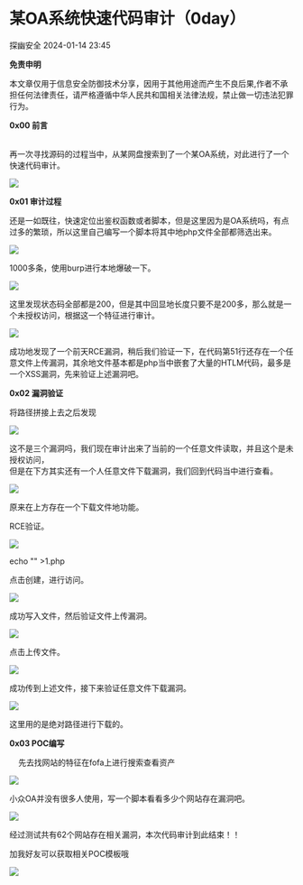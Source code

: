 #  某OA系统快速代码审计（0day）   
 探幽安全   2024-01-14 23:45  
  
**免责申明**  
  
本文章仅用于信息安全防御技术分享，因用于其他用途而产生不良后果,作者不承担任何法律责任，请严格遵循中华人民共和国相关法律法规，禁止做一切违法犯罪行为。  
  
  
**0x00 前言**  
  
      
再一次寻找源码的过程当中，从某网盘搜索到了一个某OA系统，对此进行了一个快速代码审计。  
  
![](https://mmbiz.qpic.cn/sz_mmbiz_png/ZRKuxIKRyhUic2Ad0ufbG7DcRrETnHa9t7ScUTib7QeYRkkQicdJbicKGwo3m24DFokPibUiarhPcPWRUZez1LDZ3FibA/640?wx_fmt=png&from=appmsg "")  
  
  
**0x01 审计过程**  
  
还是一如既往，快速定位出鉴权函数或者脚本，但是这里因为是OA系统吗，有点过多的繁琐，所以这里自己编写一个脚本将其中地php文件全部都筛选出来。  
  
![](https://mmbiz.qpic.cn/sz_mmbiz_png/ZRKuxIKRyhVw9m4RS2S0uRlzZC9mvxzHQKTF5Ts3MlEicugY7uQ5M4Mcic0wCfAbAdTK0uU9evyQibib9ZNFvciadIQ/640?wx_fmt=png&from=appmsg "")  
  
1000多条，使用burp进行本地爆破一下。  
  
![](https://mmbiz.qpic.cn/sz_mmbiz_png/ZRKuxIKRyhVw9m4RS2S0uRlzZC9mvxzH5ic1uKdldw0UnGDmibRZzzj1K9Wtn7HIhZicVDoBlJAAZbZKVVYCzbqEA/640?wx_fmt=png&from=appmsg "")  
  
这里发现状态码全部都是200，但是其中回显地长度只要不是200多，那么就是一个未授权访问，根据这一个特征进行审计。  
  
![](https://mmbiz.qpic.cn/sz_mmbiz_png/ZRKuxIKRyhVw9m4RS2S0uRlzZC9mvxzH53vtRpSg97Y7YngAZeZT5atibF6EslahicAmOpvb5WE8XtWntBw1wskw/640?wx_fmt=png&from=appmsg "")  
  
成功地发现了一个前天RCE漏洞，稍后我们验证一下，在代码第51行还存在一个任意文件上传漏洞，其余地文件基本都是php当中嵌套了大量的HTLM代码，最多是一个XSS漏洞，先来验证上述漏洞吧。  
  
**0x02 漏洞验证**  
  
将路径拼接上去之后发现  
  
![](https://mmbiz.qpic.cn/sz_mmbiz_png/ZRKuxIKRyhVw9m4RS2S0uRlzZC9mvxzHYDZrnjRtnFI8RuATcH7UsZQja2esibcmutvzEJKzJzEYk6J7Xxl0ysQ/640?wx_fmt=png&from=appmsg "")  
  
这不是三个漏洞吗，我们现在审计出来了当前的一个任意文件读取，并且这个是未授权访问，  
但是在下方其实还有一个人任意文件下载漏洞，我们回到代码当中进行查看。  
  
![](https://mmbiz.qpic.cn/sz_mmbiz_png/ZRKuxIKRyhVw9m4RS2S0uRlzZC9mvxzH9IGQ0wq0r8jxmm5MTO4mtf7NChCIFXdyYp4CAuqxoibgctbMBXrUd6Q/640?wx_fmt=png&from=appmsg "")  
  
原来在上方存在一个下载文件地功能。  
  
RCE验证。  
  
![](https://mmbiz.qpic.cn/sz_mmbiz_png/ZRKuxIKRyhVw9m4RS2S0uRlzZC9mvxzHeFsM5mIsjYBp7UaT8IVzHXGD0gYnCvKhWeYjwbhtiajNicibgKPpIm3iaA/640?wx_fmt=png&from=appmsg "")  
  
echo "<?php phpinfo();?>" >1.php  
  
点击创建，进行访问。  
  
![](https://mmbiz.qpic.cn/sz_mmbiz_png/ZRKuxIKRyhVw9m4RS2S0uRlzZC9mvxzHUN7AxS0UTT1r9tUzNMyLn4XQHAicicCrd4nX4ppnxcMV6YtUBPrIbZzQ/640?wx_fmt=png&from=appmsg "")  
  
成功写入文件，然后验证文件上传漏洞。  
  
![](https://mmbiz.qpic.cn/sz_mmbiz_png/ZRKuxIKRyhVw9m4RS2S0uRlzZC9mvxzH1hHJAJ1m4evFl5RoG2Yd2VbIw2EPXpUgO1m4micUn3sCttO3RUpgT4g/640?wx_fmt=png&from=appmsg "")  
  
  
点击上传文件。  
  
![](https://mmbiz.qpic.cn/sz_mmbiz_png/ZRKuxIKRyhVw9m4RS2S0uRlzZC9mvxzHUx4KUA2coXLDC3iaRy75nRjXVeQhmYLI9Biaoz4GGoDf80k3JCPiapH8Q/640?wx_fmt=png&from=appmsg "")  
  
  
成功传到上述文件，接下来验证任意文件下载漏洞。  
  
![](https://mmbiz.qpic.cn/sz_mmbiz_png/ZRKuxIKRyhVw9m4RS2S0uRlzZC9mvxzH0kkj5icMeRugvraH5ibibIXfMZ9CrYJNGDuicREaXjNlYGLibukUL3G5OSQ/640?wx_fmt=png&from=appmsg "")  
  
这里用的是绝对路径进行下载的。  
  
**0x03 POC编写**  
  
    先去找网站的特征在fofa上进行搜索查看资产  
  
![](https://mmbiz.qpic.cn/sz_mmbiz_png/ZRKuxIKRyhVw9m4RS2S0uRlzZC9mvxzH3IEfdRVjic4kALgFShFlo7dnBia3icqH1ncfpic0nIndcHb0vRYh0sq9PA/640?wx_fmt=png&from=appmsg "")  
  
小众OA并没有很多人使用，写一个脚本看看多少个网站存在漏洞吧。  
  
![](https://mmbiz.qpic.cn/sz_mmbiz_png/ZRKuxIKRyhVw9m4RS2S0uRlzZC9mvxzHWQGdOuc0L7pqvTytQgaZLmAyPdTWLpQPWPpbjjZT0YuzWjcVjm9UUA/640?wx_fmt=png&from=appmsg "")  
  
经过测试共有62个网站存在相关漏洞，本次代码审计到此结束！！  
  
加我好友可以获取相关POC模板哦  
  
![](https://mmbiz.qpic.cn/sz_mmbiz_jpg/ZRKuxIKRyhXhuxbCGecu4ibia3kSXD8ePQHrSvPSNtC7PmjzQwR88Hu0LpuXdQzamKBCPAXX82anLS8f0FF3LzzQ/640?wx_fmt=jpeg "")  
  
  
